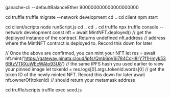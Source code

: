 ganache-cli --defaultBalanceEther 900000000000000000000

cd truffle
truffle migrate --network development
cd ..
cd client
npm start

cd client/scripts
node runScript.js
cd ..
cd ..
cd truffle
npx truffle console --network development
const nft = await MintNFT.deployed() // get the deployed instance of the contract. Returns undefined
nft.address // address where the MintNFT contract is deployed to. Record this down for later

// Once the above are confirmed, you can mint your NFT
let res = await nft.mint('https://gateway.pinata.cloud/ipfs/Qmb6pV6i784CcH8rY7f1Hmyk536BtzVTRXuWEcWAto93U8') // the same IPFS hash you used earlier to view your pinned image
let tokenId = res.logs[0].args.tokenId.words[0] // get the token ID of the newly minted NFT. Record this down for later
await nft.ownerOf(tokenId) // should return your metamask address

cd truffle/scripts
truffle exec seed.js